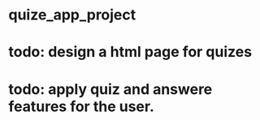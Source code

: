 ﻿# quize_app_project
 # todo: design a html page for quizes
 # todo: apply quiz and answere features for the user.
